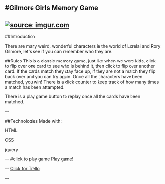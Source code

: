 #Gilmore Girls Memory Game
--
<a href="http://imgur.com/ZRlauiN"><img src="http://i.imgur.com/ZRlauiNl.jpg" title="source: imgur.com" /></a>
--

##Introduction

There are many weird, wonderful characters in the world of Lorelai and Rory Gilmore, let's see if you can remember who they are.

##Rules
This is a classic memory game, just like when we were kids, click to flip over one card to see who is behind it, then click to flip over another card. If the cards match they stay face up, if they are not a match they flip back over and you can try again. Once all the characters have been matched, you win! There is a click counter to keep track of how many times a match has been attampted.

There is a play game button to replay once all the cards have been matched.

--

##Technologies
Made with:

HTML

CSS

jquery

--
#click to play game
<a href="http://demetra2h.github.io/gg_memory_game/">Play game!</a>

--
<a href="https://trello.com/b/gPIJ99OA/project1-matching-game">Click for Trello</a>

--
